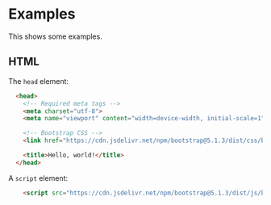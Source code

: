 # Examples

This shows some examples.

## HTML

The `head` element:

<!-- text-snippet(src="src/index.html" lang=html start="<head" end="</head>") -->
```html
  <head>
    <!-- Required meta tags -->
    <meta charset="utf-8">
    <meta name="viewport" content="width=device-width, initial-scale=1">

    <!-- Bootstrap CSS -->
    <link href="https://cdn.jsdelivr.net/npm/bootstrap@5.1.3/dist/css/bootstrap.min.css" rel="stylesheet" integrity="sha384-1BmE4kWBq78iYhFldvKuhfTAU6auU8tT94WrHftjDbrCEXSU1oBoqyl2QvZ6jIW3" crossorigin="anonymous">

    <title>Hello, world!</title>
  </head>
```
<!-- end-text-snippet -->

A `script` element:

<!-- text-snippet(src="src/index.html" lang=html start="<script" end="</script>") -->
```html
    <script src="https://cdn.jsdelivr.net/npm/bootstrap@5.1.3/dist/js/bootstrap.bundle.min.js" integrity="sha384-ka7Sk0Gln4gmtz2MlQnikT1wXgYsOg+OMhuP+IlRH9sENBO0LRn5q+8nbTov4+1p" crossorigin="anonymous"></script>
```
<!-- end-text-snippet -->
